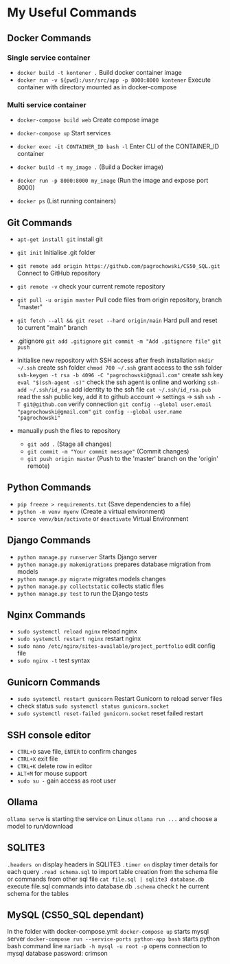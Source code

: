 # My Useful Commands

## Docker Commands

### Single service container
- `docker build -t kontener .` Build docker container image
- `docker run -v ${pwd}:/usr/src/app -p 8000:8000 kontener` Execute container with directory mounted as in docker-compose

### Multi service container
- `docker-compose build web` Create compose image
- `docker-compose up` Start services

- `docker exec -it CONTAINER_ID bash -l` Enter CLI of the CONTAINER_ID container
- `docker build -t my_image .` (Build a Docker image)
- `docker run -p 8000:8000 my_image` (Run the image and expose port 8000)
- `docker ps` (List running containers)

## Git Commands
- `apt-get install git` install git
- `git init` Initialise .git folder
- `git remote add origin https://github.com/pagrochowski/CS50_SQL.git` Connect to GitHub repository
- `git remote -v` check your current remote repository
- `git pull -u origin master` Pull code files from origin repository, branch "master"
- `git fetch --all && git reset --hard origin/main` Hard pull and reset to current "main" branch

- .gitignore
    `git add .gitignore`
    `git commit -m "Add .gitignore file"`
    `git push`

- initialise new repository with SSH access after fresh installation
    `mkdir ~/.ssh` create ssh folder
    `chmod 700 ~/.ssh` grant access to the ssh folder
    `ssh-keygen -t rsa -b 4096 -C "pagrochowski@gmail.com"` create ssh key
    `eval "$(ssh-agent -s)"` check the ssh agent is online and working
    `ssh-add ~/.ssh/id_rsa` add identity to the ssh file
    `cat ~/.ssh/id_rsa.pub` read the ssh public key, add it to github account -> settings -> ssh
    `ssh -T git@github.com` verify connection
    `git config --global user.email "pagrochowski@gmail.com"`
    `git config --global user.name "pagrochowski"`

- manually push the files to repository
    - `git add .` (Stage all changes)
    - `git commit -m "Your commit message"` (Commit changes)
    - `git push origin master` (Push to the 'master' branch on the 'origin' remote)

## Python Commands
- `pip freeze > requirements.txt` (Save dependencies to a file)
- `python -m venv myenv` (Create a virtual environment)
- `source venv/bin/activate` or `deactivate` Virtual Environment

## Django Commands
- `python manage.py runserver` Starts Django server
- `python manage.py makemigrations` prepares database migration from models
- `python manage.py migrate` migrates models changes
- `python manage.py collectstatic` collects static files
- `python manage.py test` to run the Django tests

## Nginx Commands
- `sudo systemctl reload nginx` reload nginx 
- `sudo systemctl restart nginx` restart nginx 
- `sudo nano /etc/nginx/sites-available/project_portfolio` edit config file
- `sudo nginx -t` test syntax

## Gunicorn Commands
- `sudo systemctl restart gunicorn` Restart Gunicorn to reload server files
- check status `sudo systemctl status gunicorn.socket`
- `sudo systemctl reset-failed gunicorn.socket` reset failed restart

## SSH console editor
- `CTRL+O` save file, `ENTER` to confirm changes
- `CTRL+X` exit file
- `CTRL+K` delete row in editor
- `ALT+M` for mouse support
- `sudo su -` gain access as root user

## Ollama
`ollama serve` is starting the service on Linux
`ollama run ...` and choose a model to run/download

## SQLITE3
`.headers on` display headers in SQLITE3
`.timer on` display timer details for each query
`.read schema.sql` to import table creation from the schema file or commands from other sql file
`cat file.sql | sqlite3 database.db` execute file.sql commands into database.db
`.schema` check t he current schema for the tables

## MySQL (CS50_SQL dependant)
In the folder with docker-compose.yml:
`docker-compose up` starts mysql server
`docker-compose run --service-ports python-app bash` starts python bash command line
`mariadb -h mysql -u root -p` opens connection to mysql database
password: crimson
